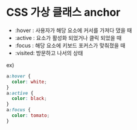 # CSS 가상 클래스 anchor

- :hover : 사용자가 해당 요소에 커서를 가져다 댔을 때
- :active : 요소가 활성화 되었거나 클릭 되었을 때
- :focus : 해당 요소에 키보드 포커스가 맞춰졌을 때
- :visited: 방문하고 나서의 상태

ex)

```css
a:hover {
  color: white;
}
a:active {
  color: black;
}
a:focus {
  color: tomato;
}
```
